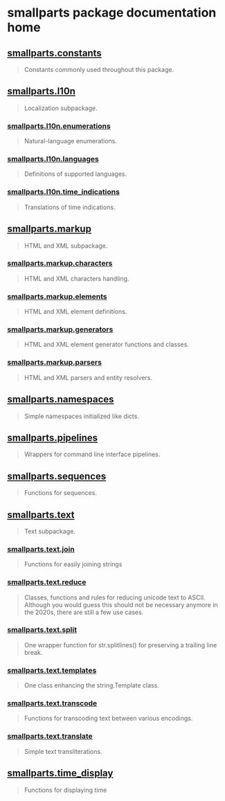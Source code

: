 # smallparts package documentation home

## [smallparts.constants](./smallparts.constants.md)

> Constants commonly used throughout this package.

## [smallparts.l10n](./smallparts.l10n.md)

> Localization subpackage.

### [smallparts.l10n.enumerations](./smallparts.l10n.enumerations.md)

> Natural-language enumerations.

### [smallparts.l10n.languages](./smallparts.l10n.languages.md)

> Definitions of supported languages.

### [smallparts.l10n.time_indications](./smallparts.l10n.time_indications.md)

> Translations of time indications.

## [smallparts.markup](./smallparts.markup.md)

> HTML and XML subpackage.

### [smallparts.markup.characters](./smallparts.markup.characters.md)

> HTML and XML characters handling.

### [smallparts.markup.elements](./smallparts.markup.elements.md)

> HTML and XML element definitions.

### [smallparts.markup.generators](./smallparts.markup.generators.md)

> HTML and XML element generator functions and classes.

### [smallparts.markup.parsers](./smallparts.markup.parsers.md)

> HTML and XML parsers and entity resolvers.

## [smallparts.namespaces](./smallparts.namespaces.md)

> Simple namespaces initialized like dicts.

## [smallparts.pipelines](./smallparts.pipelines.md)

> Wrappers for command line interface pipelines.

## [smallparts.sequences](./smallparts.sequences.md)

> Functions for sequences.

## [smallparts.text](./smallparts.text.md)

> Text subpackage.

### [smallparts.text.join](./smallparts.text.join.md)

> Functions for easily joining strings

### [smallparts.text.reduce](./smallparts.text.reduce.md)

> Classes, functions and rules for reducing unicode text to ASCII.  
> Although you would guess this should not be necessary anymore in the 2020s,
> there are still a few use cases.

### [smallparts.text.split](./smallparts.text.split.md)

> One wrapper function for str.splitlines() for preserving a trailing line break.

### [smallparts.text.templates](./smallparts.text.templates.md)

> One class enhancing the string.Template class.

### [smallparts.text.transcode](./smallparts.text.transcode.md)

> Functions for transcoding text between various encodings.

### [smallparts.text.translate](./smallparts.text.translate.md)

> Simple text transliterations.

## [smallparts.time_display](./smallparts.time_display.md)

> Functions for displaying time


